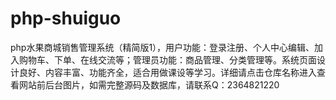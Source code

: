# php-shuiguo
php水果商城销售管理系统（精简版1），用户功能：登录注册、个人中心编辑、加入购物车、下单、在线交流等；管理员功能：商品管理、分类管理等。系统页面设计良好、内容丰富、功能齐全，适合用做课设等学习。详细请点击仓库名称进入查看网站前后台图片，如需完整源码及数据库，请联系Q：2364821220
